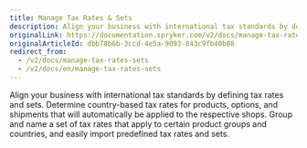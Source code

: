 ```yaml
---
title: Manage Tax Rates & Sets
description: Align your business with international tax standards by defining tax rates and sets.
originalLink: https://documentation.spryker.com/v2/docs/manage-tax-rates-sets
originalArticleId: dbb78b6b-3ccd-4e5a-9093-843c9fb40b88
redirect_from:
  - /v2/docs/manage-tax-rates-sets
  - /v2/docs/en/manage-tax-rates-sets
---
```


Align your business with international tax standards by defining tax rates and sets. Determine country-based tax rates for products, options, and shipments that will automatically be applied to the respective shops. Group and name a set of tax rates that apply to certain product groups and countries, and easily import predefined tax rates and sets.
